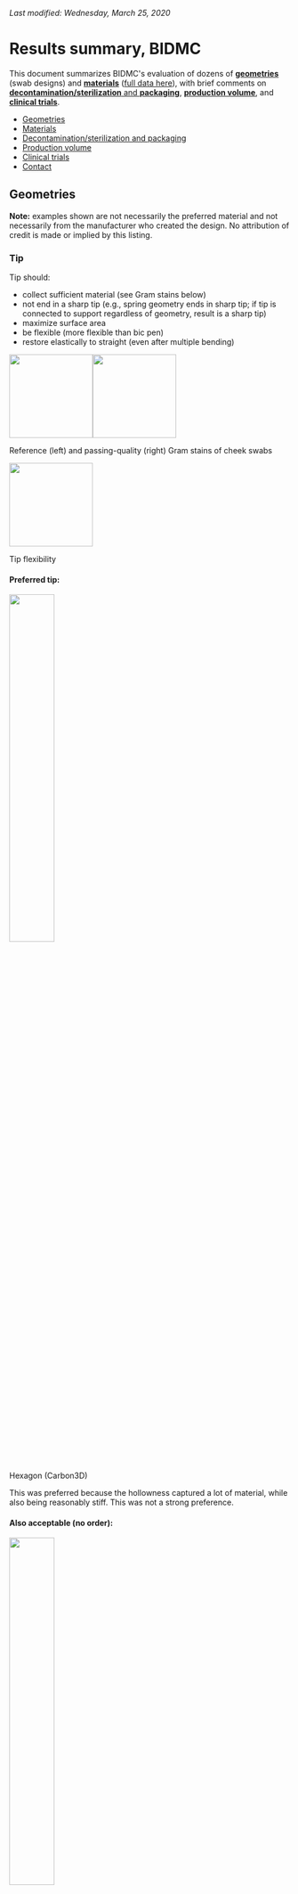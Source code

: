 *Last modified: Wednesday, March 25, 2020*


# Results summary, BIDMC

This document summarizes BIDMC's evaluation of dozens of [**geometries**](#geometries) (swab designs) and [**materials**](#materials) ([full data here](np_swab_results.xlsx)), with brief comments on [**decontamination/sterilization** and **packaging**](#decon), [**production volume**](#volume), and [**clinical trials**](#trials).

- <a href = "#geometries">Geometries</a>
- <a href = "#materials">Materials</a>
- <a href = "#decon">Decontamination/sterilization and packaging</a>
- <a href = "#volume">Production volume</a>
- <a href = "#trials">Clinical trials</a>
- <a href = "#contact">Contact</a>




<a name="geometries"></a>
## Geometries

**Note:** examples shown are not necessarily the preferred material and not necessarily from the manufacturer who created the design. No attribution of credit is made or implied by this listing.

### Tip

Tip should:

- collect sufficient material (see Gram stains below)
- not end in a sharp tip (e.g., spring geometry ends in sharp tip; if tip is connected to support regardless of geometry, result is a sharp tip)
- maximize surface area
- be flexible (more flexible than bic pen)
- restore elastically to straight (even after multiple bending)

<img src="eswab_gram_stain.JPG" height=150><img src="carbon_c2_gram_stain.JPG" height=150>

Reference (left) and passing-quality (right) Gram stains of cheek swabs


<img src="bend_tip.JPG" height=150>

Tip flexibility

#### Preferred tip:

<img src="hexagon_tip.png" width=40%>

Hexagon (Carbon3D)

This was preferred because the hollowness captured a lot of material, while also being reasonably stiff. This was not a strong preference.


#### Also acceptable (no order):

<img src="bristle_tip.png" width=40%>

Bristle (OPT)

<img src="honeydipper_tip.png" width=40%>

Honeydipper (FormLabs) 

<img src="cattail_tip.png" width=40%>

Cattail (HP print of ?USF design)


<img src="brush_tip.png" width=40%>

Brush (HP print of ?USF design)


Note none of these are [flocked]("https://github.com/HMS-RIC/Covid19-NP-Swab/#flock"). FDA says flock is **preferred** but **not required**.

### Shaft

#### Preferred shaft:

3mm-diameter tip, 1mm-diameter neck, 2.5mm-dimater handle and \~2mm breakpoint located 7cm from tip-end of swab.

<img src="archetypal_shaft.png" width=100%>

Archetypal (Abiogenix design (?), HP print)


<a name="stlfiles"></a>
### STL files

We do not have all stl files for all designs tested; what we have are [here](../design_files/). If you need one we don't have, please contact its [creator](np_swab_results.xlsx)). If you have an stl file to share, please email it to ccallah@bidmc.harvard.edu with *STL-FILE_\<identifier>_\<company>* in the subject field.



<a name="materials"></a>
## Materials

### Handling

Key features (best performers in parentheses): 

- straight (HP > Carbon3D, FormLabs)
- smooth to the touch (Carbon3D > FormLabs, HP)
- dry (not sticky) (Carbon3D, HP, FormLabs)
- shaft: stiffness comparable to that of the inkholder of a bic pen
- neck and tip: flexible (capable of being bent 180 degrees without breaking, except at the breakopint) (HP, Carbon3D)
- breaks at breakpoint (should be somewhat difficult to do) (HP, FormLabs)
- no dust or other byproduct of printing process


<img src="bend_neck.JPG" height=150>

Neck flexibility

#### Preferred material:

<img src="keysplint_soft_material.png" width=100%>

Keysplint Soft (Carbon3D)



### PCR compatibility

All materials tested so far (as of March 25, 2020) are PCR compatibile (see Excel for any codenames).

**Passed:** OPT, HP ("USF-1"), EnvisionTec (Nilson), FormLabs, Carbon3D, Pavel.

**Pending:** J_1 (Jifei), USF-2, B_1, S_1 (Seriano), EV.

**Not tested (failed clinical testing):** FT

**Not listed here:** materials from compound manufacturing (shaft plus glue plut flock/PDMS)


<a name="decon"></a>
## Decontamination/sterilization and packaging

Autoclaving preferable, isopropanol or 70% ethanol washes with clean packaging acceptable.

Likely process: swabs produced and washed at scale, then:

- (option 1) take to a company with autoclavable paper packaging (e.g. Georgia-Pacific, 3M), or

- (option 2) packaged at manufacturer's site (e.g. EnvisionTec)

<img src="envisiontec_packaging.png" width=70%>

EnvisionTec's packaging



<a name="volume"></a>
## Production volume

To my knowledge EnvisionTec, HP, FormLabs, and Carbon3D all have capacity for producing at least hundreds of thousands per day.


<a name="trials"></a>
## Field testing, safety, market

**Field testing.** Field testing means using swabs on nasopharynx of people with confirmed SARS-CoV-2.

At BIDMC we have tested for appropriateness by (infectious disease/clinical pathologist) expert evaluation, and tested for sufficiency of collection using cheek swab and Gram stain as a surrogate for viral particle collection from nasopharynx. We have **not** field tested.

Field testing requires IRB approval.

To my knowledge Dr. Summer Decker at USF has field-tested at least on non COVID-19-suspected cases. She has an IRB.

I suggest as a first step other clinical sites model after USF's IRB and have their local IRBs cede review to USF as URB of record.

**Safety.** Note swabs are FDA Class-1 exempt devices; "garage testing" not advised.

**Market.** Several tip/shaft/material combinations will likely yield usable products. There will be a competitive market. A/B testing, marketing, contracting, etc. are beyond the scope of this document.



<a name="contact"></a>
## Contact

Ramy Arnaout, MD, DPhil rarnaout@bidmc.harvard.edu 617-538-5681 on behalf of the BIDMC team (not everyone is pictured):

<img src="bidmc_team_1.JPG" width=50%>